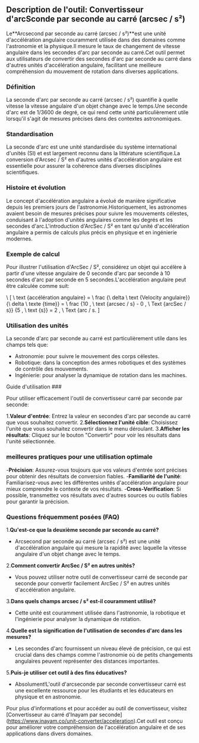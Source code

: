 ## Description de l'outil: Convertisseur d'arcSconde par seconde au carré (arcsec / s²)

Le**Arcsecond par seconde au carré (arcsec / s²)**est une unité d'accélération angulaire couramment utilisée dans des domaines comme l'astronomie et la physique.Il mesure le taux de changement de vitesse angulaire dans les secondes d'arc par seconde au carré.Cet outil permet aux utilisateurs de convertir des secondes d'arc par seconde au carré dans d'autres unités d'accélération angulaire, facilitant une meilleure compréhension du mouvement de rotation dans diverses applications.

### Définition

La seconde d'arc par seconde au carré (arcsec / s²) quantifie à quelle vitesse la vitesse angulaire d'un objet change avec le temps.Une seconde d'arc est de 1/3600 de degré, ce qui rend cette unité particulièrement utile lorsqu'il s'agit de mesures précises dans des contextes astronomiques.

### Standardisation

La seconde d'arc est une unité standardisée du système international d'unités (SI) et est largement reconnu dans la littérature scientifique.La conversion d'Arcsec / S² en d'autres unités d'accélération angulaire est essentielle pour assurer la cohérence dans diverses disciplines scientifiques.

### Histoire et évolution

Le concept d'accélération angulaire a évolué de manière significative depuis les premiers jours de l'astronomie.Historiquement, les astronomes avaient besoin de mesures précises pour suivre les mouvements célestes, conduisant à l'adoption d'unités angulaires comme les degrés et les secondes d'arc.L'introduction d'ArcSec / S² en tant qu'unité d'accélération angulaire a permis de calculs plus précis en physique et en ingénierie modernes.

### Exemple de calcul

Pour illustrer l'utilisation d'ArcSec / S², considérez un objet qui accélère à partir d'une vitesse angulaire de 0 seconde d'arc par seconde à 10 secondes d'arc par seconde en 5 secondes.L'accélération angulaire peut être calculée comme suit:

\ [
\ text {accélération angulaire} = \ frac {\ delta \ text {Velocity angulaire}} {\ delta \ texte {time}} = \ frac {10 \, \ text {arcsec / s} - 0 \, \ Text {arcSec / s}} {5 \, \ text {s}} = 2 \, \ Text {arc / s.
\]

### Utilisation des unités

La seconde d'arc par seconde au carré est particulièrement utile dans les champs tels que:

- Astronomie: pour suivre le mouvement des corps célestes.
- Robotique: dans la conception des armes robotiques et des systèmes de contrôle des mouvements.
- Ingénierie: pour analyser la dynamique de rotation dans les machines.

Guide d'utilisation ###

Pour utiliser efficacement l'outil de convertisseur carré par seconde par seconde:

1.**Valeur d'entrée**: Entrez la valeur en secondes d'arc par seconde au carré que vous souhaitez convertir.
2.**Sélectionnez l'unité cible**: Choisissez l'unité que vous souhaitez convertir dans le menu déroulant.
3.**Afficher les résultats**: Cliquez sur le bouton "Convertir" pour voir les résultats dans l'unité sélectionnée.

### meilleures pratiques pour une utilisation optimale

-**Précision**: Assurez-vous toujours que vos valeurs d'entrée sont précises pour obtenir des résultats de conversion fiables.
-**Familiarité de l'unité**: Familiarisez-vous avec les différentes unités d'accélération angulaire pour mieux comprendre le contexte de vos résultats.
-**Cross-Verification**: Si possible, transmettez vos résultats avec d'autres sources ou outils fiables pour garantir la précision.

### Questions fréquemment posées (FAQ)

1.**Qu'est-ce que la deuxième seconde par seconde au carré?**
- Arcsecond par seconde au carré (arcsec / s²) est une unité d'accélération angulaire qui mesure la rapidité avec laquelle la vitesse angulaire d'un objet change avec le temps.

2.**Comment convertir ArcSec / S² en autres unités?**
- Vous pouvez utiliser notre outil de convertisseur carré de seconde par seconde pour convertir facilement ArcSec / S² en autres unités d'accélération angulaire.

3.**Dans quels champs arcsec / s² est-il couramment utilisé?**
- Cette unité est couramment utilisée dans l'astronomie, la robotique et l'ingénierie pour analyser la dynamique de rotation.

4.**Quelle est la signification de l'utilisation de secondes d'arc dans les mesures?**
- Les secondes d'arc fournissent un niveau élevé de précision, ce qui est crucial dans des champs comme l'astronomie où de petits changements angulaires peuvent représenter des distances importantes.

5.**Puis-je utiliser cet outil à des fins éducatives?**
- Absolument!L'outil d'arcseconde par seconde convertisseur carré est une excellente ressource pour les étudiants et les éducateurs en physique et en astronomie.

Pour plus d'informations et pour accéder au outil de convertisseur, visitez [Convertisseur au carré d'Inayam par seconde] (https://www.inayam.co/unit-converter/acceleration).Cet outil est conçu pour améliorer votre compréhension de l'accélération angulaire et de ses applications dans divers domaines.